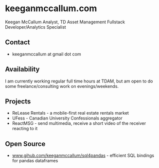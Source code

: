 keeganmccallum.com
=========

Keegan McCallum
Analyst, TD Asset Management
Fullstack Developer/Analytics Specialist

Contact
-------

* keeganmccallum at gmail dot com

Availability
------------

I am currently working regular full time hours at TDAM, but
am open to do some freelance/consulting work on evenings/weekends.

Projects
--------

* ReLease Rentals - a mobile-first real estate rentals market
* UFess - Canadian University Confessionals aggregator
* ReactMSG - send multimedia, receive a short video of the receiver reacting to it

Open Source
-----------

* www.gihub.com/keeganmccallum/sql4pandas - efficient SQL bindings for pandas dataframes
